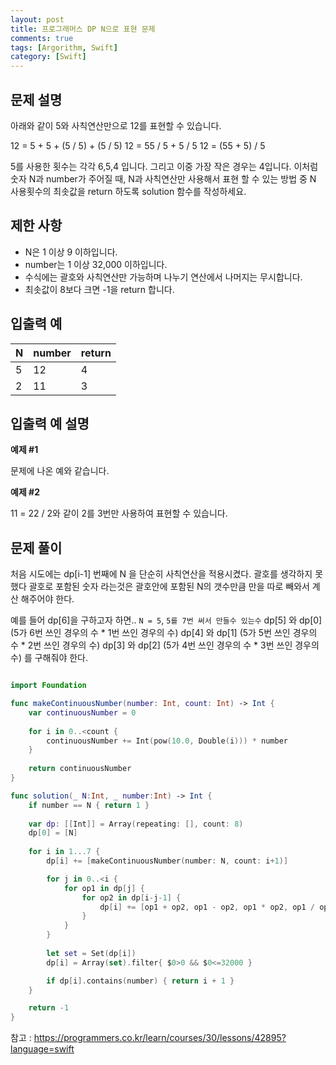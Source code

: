 ```yaml
---
layout: post
title: 프로그래머스 DP N으로 표현 문제
comments: true
tags: [Argorithm, Swift]
category: [Swift]
---
```


## 문제 설명
아래와 같이 5와 사칙연산만으로 12를 표현할 수 있습니다.

12 = 5 + 5 + (5 / 5) + (5 / 5)
12 = 55 / 5 + 5 / 5
12 = (55 + 5) / 5

5를 사용한 횟수는 각각 6,5,4 입니다. 그리고 이중 가장 작은 경우는 4입니다.
이처럼 숫자 N과 number가 주어질 때, N과 사칙연산만 사용해서 표현 할 수 있는 방법 중 N 사용횟수의 최솟값을 return 하도록 solution 함수를 작성하세요.

## 제한 사항
- N은 1 이상 9 이하입니다.
- number는 1 이상 32,000 이하입니다.
- 수식에는 괄호와 사칙연산만 가능하며 나누기 연산에서 나머지는 무시합니다.
- 최솟값이 8보다 크면 -1을 return 합니다.

## 입출력 예

|N | number | return |
|---|---|---|
|5 | 12	| 4 |
|2 | 11	| 3 |


## 입출력 예 설명

**예제 #1**

문제에 나온 예와 같습니다.

**예제 #2**

11 = 22 / 2와 같이 2를 3번만 사용하여 표현할 수 있습니다.

## 문제 풀이

처음 시도에는 dp[i-1] 번째에 N 을 단순히 사칙연산을 적용시켰다.
괄호를 생각하지 못했다 괄호로 포함된 숫자 라는것은 괄호안에 포함된 N의 갯수만큼 만을 따로 빼와서 계산 해주어야 한다.

예를 들어 dp[6]을 구하고자 하면.. `N = 5`, `5를 7번 써서 만들수 있는수`
dp[5] 와 dp[0] (5가 6번 쓰인 경우의 수 * 1번 쓰인 경우의 수)
dp[4] 와 dp[1] (5가 5번 쓰인 경우의 수 * 2번 쓰인 경우의 수)
dp[3] 와 dp[2] (5가 4번 쓰인 경우의 수 * 3번 쓰인 경우의 수)
를 구해줘야 한다.

```swift

import Foundation

func makeContinuousNumber(number: Int, count: Int) -> Int {
    var continuousNumber = 0
    
    for i in 0..<count {
        continuousNumber += Int(pow(10.0, Double(i))) * number
    }
    
    return continuousNumber
}

func solution(_ N:Int, _ number:Int) -> Int {
    if number == N { return 1 }
    
    var dp: [[Int]] = Array(repeating: [], count: 8)
    dp[0] = [N]
    
    for i in 1...7 {
        dp[i] += [makeContinuousNumber(number: N, count: i+1)]

        for j in 0..<i {
            for op1 in dp[j] {
                for op2 in dp[i-j-1] {
                    dp[i] += [op1 + op2, op1 - op2, op1 * op2, op1 / op2]
                }
            }
        }
        
        let set = Set(dp[i])
        dp[i] = Array(set).filter{ $0>0 && $0<=32000 }

        if dp[i].contains(number) { return i + 1 }
    }

    return -1
}
```


참고 : <https://programmers.co.kr/learn/courses/30/lessons/42895?language=swift>